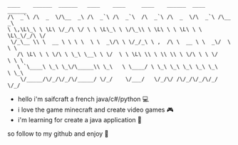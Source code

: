 ```
____    ______  ______   ____    ____     ____    ______  ____    ______   
/\  _`\ /\  _  \/\__  _\ /\  _`\ /\  _`\  /\  _`\ /\  _  \/\  _`\ /\__  _\  
\ \,\L\_\ \ \L\ \/_/\ \/ \ \ \L\_\ \ \/\_\\ \ \L\ \ \ \L\ \ \ \L\_\/_/\ \/  
 \/_\__ \\ \  __ \ \ \ \  \ \  _\/\ \ \/_/_\ \ ,  /\ \  __ \ \  _\/  \ \ \  
   /\ \L\ \ \ \/\ \ \_\ \__\ \ \/  \ \ \L\ \\ \ \\ \\ \ \/\ \ \ \/    \ \ \ 
   \ `\____\ \_\ \_\/\_____\\ \_\   \ \____/ \ \_\ \_\ \_\ \_\ \_\     \ \_\
    \/_____/\/_/\/_/\/_____/ \/_/    \/___/   \/_/\/ /\/_/\/_/\/_/      \/_/
 ```
    

- hello i'm saifcraft a french java/c#/python 💻
- i love the game minecraft and create video games 🎮
- i'm learning for create a java application 📲

so follow to my github and enjoy 🎈
